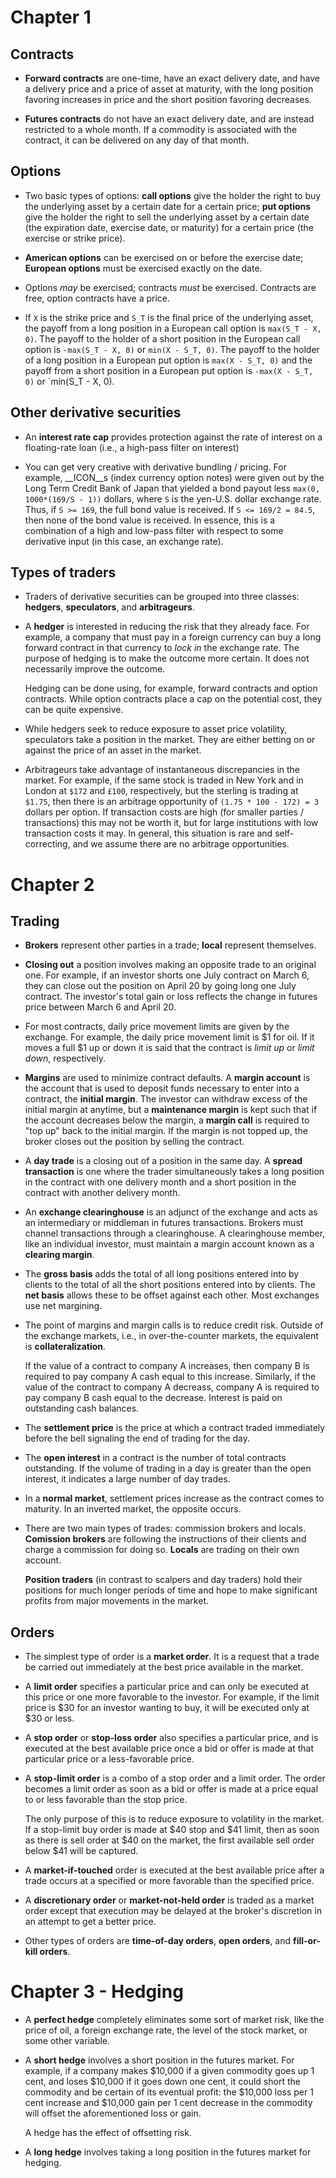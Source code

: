 # Chapter 1

## Contracts

 * __Forward contracts__ are one-time, have an exact delivery date,
   and have a delivery price and a price of asset at maturity,
   with the long position favoring increases in price and the short position favoring decreases.

 * __Futures contracts__ do not have an exact delivery date, and are instead restricted
   to a whole month. If a commodity is associated with the contract, it can be delivered
   on any day of that month.

## Options

 * Two basic types of options: __call options__ give the holder the right to buy
   the underlying asset by a certain date for a certain price; __put options__
   give the holder the right to sell the underlying asset by a certain date
   (the expiration date, exercise date, or maturity) for a certain price
   (the exercise or strike price).

 * __American options__ can be exercised on or before the exercise date;
   __European options__ must be exercised exactly on the date.

 * Options _may_ be exercised; contracts _must_ be exercised. Contracts are
   free, option contracts have a price.

 * If `X` is the strike price and `S_T` is the final price of the underlying
   asset, the payoff from a long position in a European call option is
   `max(S_T - X, 0)`. The payoff to the holder of a short position 
   in the European call option is `-max(S_T - X, 0)` or `min(X - S_T, 0)`. 
   The payoff to the holder of a long position in a European put option
   is `max(X - S_T, 0)` and the payoff from a short position in a
   European put option is `-max(X - S_T, 0)` or `min(S_T - X, 0). 

## Other derivative securities

 * An __interest rate cap__ provides protection against the rate of interest
   on a floating-rate loan (i.e., a high-pass filter on interest)

 * You can get very creative with derivative bundling / pricing. For example,
   __ICON__s (index currency option notes) were given out by the Long Term
   Credit Bank of Japan that yielded a bond payout less `max(0, 1000*(169/S - 1))`
   dollars, where `S` is the yen-U.S. dollar exchange rate. Thus, if 
   `S >= 169`, the full bond value is received. If `S <= 169/2 = 84.5`, then
   none of the bond value is received. In essence, this is a combination of
   a high and low-pass filter with respect to some derivative input (in this
   case, an exchange rate).

## Types of traders

 * Traders of derivative securities can be grouped into three classes:
   __hedgers__, __speculators__, and __arbitrageurs__.

 * A __hedger__ is interested in reducing the risk that they already face.
   For example, a company that must pay in a foreign currency can buy
   a long forward contract in that currency to *lock in* the exchange rate.
   The purpose of hedging is to make the outcome more certain. It does not
   necessarily improve the outcome.

   Hedging can be done using, for example, forward contracts and option
   contracts. While option contracts place a cap on the potential cost,
   they can be quite expensive.

 * While hedgers seek to reduce exposure to asset price volatility, 
   speculators take a position in the market. They are either betting 
   on or against the price of an asset in the market.

 * Arbitrageurs take advantage of instantaneous discrepancies in the market.
   For example, if the same stock is traded in New York and in London at
   `$172` and `£100`, respectively, but the sterling is trading at `$1.75`,
   then there is an arbitrage opportunity of `(1.75 * 100 - 172) = 3` dollars
   per option. If transaction costs are high (for smaller parties / transactions)
   this may not be worth it, but for large institutions with low transaction
   costs it may. In general, this situation is rare and self-correcting,
   and we assume there are no arbitrage opportunities.

# Chapter 2

## Trading

 * __Brokers__ represent other parties in a trade; __local__ represent themselves.
   
 * __Closing out__ a position involves making an opposite trade to an original one.
   For example, if an investor shorts one July contract on March 6, they can
   close out the position on April 20 by going long one July contract. The
   investor's total gain or loss reflects the change in futures price between
   March 6 and April 20.

 * For most contracts, daily price movement limits are given by the exchange.
   For example, the daily price movement limit is $1 for oil. If it moves
   a full $1 up or down it is said that the contract is *limit up* or *limit down*,
   respectively.

 * __Margins__ are used to minimize contract defaults. A __margin account__
   is the account that is used to deposit funds necessary to enter into
   a contract, the __initial margin__. The investor can withdraw excess
   of the initial margin at anytime, but a __maintenance margin__ is kept
   such that if the account decreases below the margin, a __margin call__
   is required to "top up" back to the initial margin. If the margin is not
   topped up, the broker closes out the position by selling the contract.

 * A __day trade__ is a closing out of a position in the same day.
   A __spread transaction__ is one where the trader simultaneously takes
   a long position in the contract with one delivery month and a short
   position in the contract with another delivery month.

 * An __exchange clearinghouse__ is an adjunct of the exchange and acts as
   an intermediary or middleman in futures transactions. Brokers must
   channel transactions through a clearinghouse. A clearinghouse member,
   like an individual investor, must maintain a margin account known
   as a __clearing margin__. 

 * The __gross basis__ adds the total of all long positions entered
   into by clients to the total of all the short positions entered
   into by clients. The __net basis__ allows these to be offset
   against each other. Most exchanges use net margining.

 * The point of margins and margin calls is to reduce credit risk. Outside of 
   the exchange markets, i.e., in over-the-counter markets, the equivalent
   is __collateralization__. 
  
   If the value of a contract to company A increases, then company B is
   required to pay company A cash equal to this increase. Similarly,
   if the value of the contract to company A decreass, company A is 
   required to pay company B cash equal to the decrease. Interest is
   paid on outstanding cash balances.

 * The __settlement price__ is the price at which a contract traded immediately
   before the bell signaling the end of trading for the day.

 * The __open interest__ in a contract is the number of total contracts
   outstanding. If the volume of trading in a day is greater than the
   open interest, it indicates a large number of day trades.

 * In a __normal market__, settlement prices increase as the contract
   comes to maturity. In an inverted market, the opposite occurs.

 * There are two main types of trades: commission brokers and locals.
   __Comission brokers__ are following the instructions of their clients and
   charge a commission for doing so. __Locals__ are trading on their
   own account.

   __Position traders__ (in contrast to scalpers and day traders) hold
   their positions for much longer periods of time and hope to make significant
   profits from major movements in the market.

## Orders

 * The simplest type of order is a __market order__. It is a request that
   a trade be carried out immediately at the best price available in the market.

 * A __limit order__ specifies a particular price and can only be executed
   at this price or one more favorable to the investor. For example, if
   the limit price is $30 for an investor wanting to buy, it will be
   executed only at $30 or less.

 * A __stop order__ or __stop-loss order__ also specifies a
   particular price, and is executed at the best available price once a
   bid or offer is made at that particular price or a less-favorable price.

 * A __stop-limit order__ is a combo of a stop order and a limit order.
   The order becomes a limit order as soon as a bid or offer is made at a price
   equal to or less favorable than the stop price.

   The only purpose of this is to reduce exposure to volatility in the market.
   If a stop-limit buy order is made at $40 stop and $41 limit, then as soon
   as there is sell order at $40 on the market, the first available sell
   order below $41 will be captured.

 * A __market-if-touched__ order is executed at the best available price
   after a trade occurs at a specified or more favorable than the specified price.

 * A __discretionary order__ or __market-not-held order__ is traded as a
   market order except that execution may be delayed at the broker's discretion
   in an attempt to get a better price.

 * Other types of orders are __time-of-day orders__, __open orders__,
   and __fill-or-kill orders__.

# Chapter 3 - Hedging

 * A __perfect hedge__ completely eliminates some sort of market risk, like the
   price of oil, a foreign exchange rate, the level of the stock market, or some
   other variable. 

 * A __short hedge__ involves a short position in the futures market. For example,
   if a company makes $10,000 if a given commodity goes up 1 cent, and loses $10,000
   if it goes down one cent, it could short the commodity and be certain of its
   eventual profit: the $10,000 loss per 1 cent increase and $10,000 gain per 1
   cent decrease in the commodity will offset the aforementioned loss or gain.

   A hedge has the effect of offsetting risk.
 
 * A __long hedge__ involves taking a long position in the futures market
   for hedging.
 
